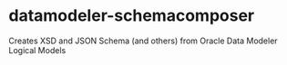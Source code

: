 # datamodeler-schemacomposer
Creates XSD and JSON Schema (and others) from Oracle Data Modeler Logical Models

